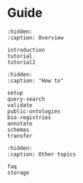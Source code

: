 # Guide

```{toctree}
:hidden:
:caption: Overview

introduction
tutorial
tutorial2
```

```{toctree}
:hidden:
:caption: "How to"

setup
query-search
validate
public-ontologies
bio-registries
annotate
schemas
transfer
```

```{toctree}
:hidden:
:caption: Other topics

faq
storage
```
